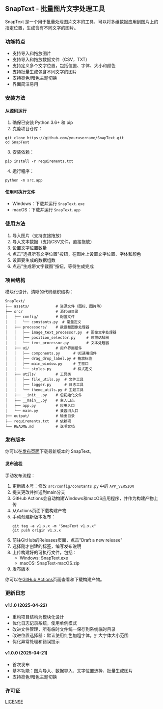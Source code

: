 ## SnapText - 批量图片文字处理工具

SnapText 是一个用于批量处理图片文本的工具，可以将多组数据应用到图片上的指定位置，生成含有不同文字的图片。

### 功能特点

- 支持导入和拖放图片
- 支持导入和拖放数据文件（CSV，TXT）
- 支持定义多个文字位置，包括位置、字体、大小和颜色
- 支持批量生成包含不同文字的图片
- 支持亮色/暗色主题切换
- 界面简洁易用

### 安装方法

#### 从源码运行

1. 确保已安装 Python 3.6+ 和 pip
2. 克隆项目仓库：

```
git clone https://github.com/yourusername/SnapText.git
cd SnapText
```

3. 安装依赖：

```
pip install -r requirements.txt
```

4. 运行程序：

```
python -m src.app
```

#### 使用可执行文件

- Windows：下载并运行 `SnapText.exe`
- macOS：下载并运行 `SnapText.app`

### 使用方法

1. 导入图片（支持直接拖放）
2. 导入文本数据（支持CSV文件，直接拖放）
3. 设置文字位置数量
4. 点击"选择所有文字位置"按钮，在图片上设置文字位置、字体和颜色
5. 设置要生成的数据组数
6. 点击"生成带文字截图"按钮，等待生成完成

### 项目结构

模块化设计，清晰的代码组织结构：

```
SnapText/
├── assets/            # 资源文件（图标、图片等）
├── src/               # 源代码目录
│   ├── config/        # 配置文件
│   │   └── constants.py  # 常量定义
│   ├── processors/    # 数据和图像处理器
│   │   ├── image_text_processor.py  # 图像文字处理器
│   │   ├── position_selector.py     # 位置选择器
│   │   └── text_processor.py        # 文本处理器
│   ├── ui/            # 用户界面组件
│   │   ├── components.py      # UI通用组件
│   │   ├── drag_drop_label.py # 拖放标签
│   │   ├── main_window.py     # 主窗口
│   │   └── styles.py          # 样式定义
│   ├── utils/         # 工具类
│   │   ├── file_utils.py  # 文件工具
│   │   ├── logger.py      # 日志工具
│   │   └── theme_utils.py # 主题工具
│   ├── __init__.py    # 包初始化文件
│   ├── __main__.py    # 主入口点
│   ├── app.py         # 应用入口
│   └── main.py        # 兼容旧入口
├── output/            # 输出目录
├── requirements.txt   # 依赖项
└── README.md          # 说明文档
```

### 发布版本

你可以在[发布页面](https://github.com/yourusername/SnapText/releases)下载最新版本的 SnapText。

#### 发布流程

手动发布流程：

1. 更新版本号：修改 `src/config/constants.py` 中的 `APP_VERSION`
2. 提交更改并推送到main分支
3. GitHub Actions会自动构建Windows和macOS应用程序，并作为构建产物上传
4. 从Actions页面下载构建产物
5. 手动创建新版本发布：
   ```
   git tag -a v1.x.x -m "SnapText v1.x.x"
   git push origin v1.x.x
   ```
6. 前往GitHub的Releases页面，点击"Draft a new release"
7. 选择刚才创建的标签，编写发布说明
8. 上传构建好的可执行文件，包括：
   - Windows: SnapText.exe
   - macOS: SnapText-macOS.zip
9. 发布版本

你可以在[GitHub Actions](https://github.com/yourusername/SnapText/actions)页面查看和下载构建产物。

### 更新日志

#### v1.1.0 (2025-04-22)
- 重构项目结构为模块化设计
- 优化日志记录系统，使用单例模式
- 改进文件管理，所有临时文件统一保存到系统临时目录
- 改进位置选择器：默认使用红色加粗字体，扩大字体大小范围
- 优化异常处理和错误提示

#### v1.0.0 (2025-04-21)
- 首次发布
- 基本功能：图片导入、数据导入、文字位置选择、批量生成图片
- 支持亮色/暗色主题切换

### 许可证

[LICENSE](./LICENSE)
